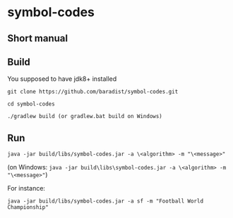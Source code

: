 # symbol-codes
## Short manual

## Build

You supposed to have jdk8+ installed

`git clone https://github.com/baradist/symbol-codes.git`

`cd symbol-codes`

`./gradlew build (or gradlew.bat build on Windows)`

## Run
`java -jar build/libs/symbol-codes.jar -a \<algorithm> -m "\<message>"`

(on Windows: `java -jar build\libs\symbol-codes.jar -a \<algorithm> -m "\<message>"`)

For instance: 

`java -jar build/libs/symbol-codes.jar -a sf -m "Football World Championship"`
